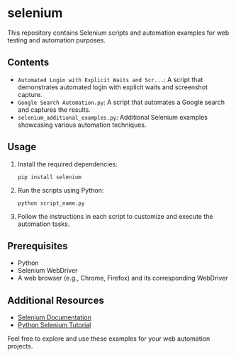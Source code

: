 
# selenium

This repository contains Selenium scripts and automation examples for web testing and automation purposes.

## Contents

- `Automated Login with Explicit Waits and Scr...`: A script that demonstrates automated login with explicit waits and screenshot capture.
- `Google Search Automation.py`: A script that automates a Google search and captures the results.
- `selenium_additional_examples.py`: Additional Selenium examples showcasing various automation techniques.

## Usage

1. Install the required dependencies:
   ```
   pip install selenium
   ```

2. Run the scripts using Python:
   ```
   python script_name.py
   ```

3. Follow the instructions in each script to customize and execute the automation tasks.

## Prerequisites

- Python
- Selenium WebDriver
- A web browser (e.g., Chrome, Firefox) and its corresponding WebDriver

## Additional Resources

- [Selenium Documentation](https://www.selenium.dev/documentation/)
- [Python Selenium Tutorial](https://www.selenium.dev/documentation/en/getting_started_with_webdriver/)

Feel free to explore and use these examples for your web automation projects.
